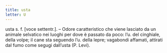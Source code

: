 ```yaml
---
title: usta
letter: U
---
```

usta s. f. [voce settentr.]. – Odore caratteristico che viene lasciato da un animale selvatico nei luoghi per dove è passato da poco: l’u. del cinghiale, della volpe; il cane sta seguendo l’u. della lepre; vagabondi affamati, attirati dal fumo come segugi dall’usta (P. Levi).